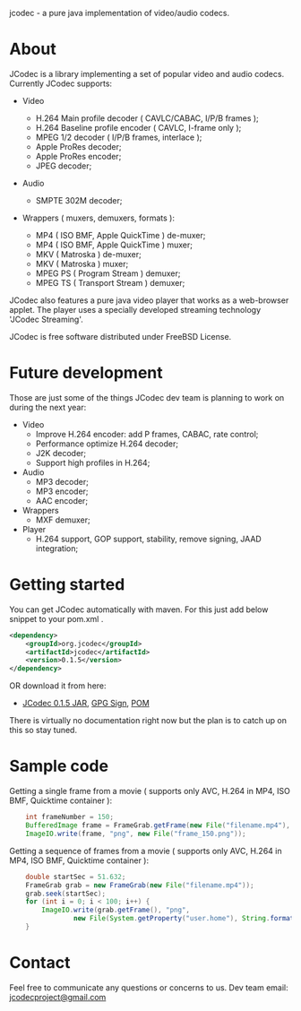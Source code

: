 jcodec - a pure java implementation of video/audio codecs.

# About 

JCodec is a library implementing a set of popular video and audio codecs. Currently JCodec supports:

* Video
    * H.264 Main profile decoder ( CAVLC/CABAC, I/P/B frames );
    * H.264 Baseline profile encoder ( CAVLC, I-frame only );
    * MPEG 1/2 decoder ( I/P/B frames, interlace );
    * Apple ProRes decoder;
    * Apple ProRes encoder;
    * JPEG decoder;

* Audio
    * SMPTE 302M decoder;

* Wrappers ( muxers, demuxers, formats ):
    * MP4 ( ISO BMF, Apple QuickTime ) de-muxer;
    * MP4 ( ISO BMF, Apple QuickTime ) muxer;
    * MKV ( Matroska ) de-muxer;
    * MKV ( Matroska ) muxer;
    * MPEG PS ( Program Stream ) demuxer;
    * MPEG TS ( Transport Stream ) demuxer;

JCodec also features a pure java video player that works as a web-browser applet. The player uses a specially developed streaming technology 'JCodec Streaming'.

JCodec is free software distributed under FreeBSD License.

# Future development

 Those are just some of the things JCodec dev team is planning to work on during the next year:

* Video
    * Improve H.264 encoder: add P frames, CABAC, rate control;
    * Performance optimize H.264 decoder;
    * J2K decoder;
    * Support high profiles in H.264;
* Audio
    * MP3 decoder;
    * MP3 encoder;
    * AAC encoder;
* Wrappers
    * MXF demuxer;
* Player
    * H.264 support, GOP support, stability, remove signing, JAAD integration;

# Getting started

You can get JCodec automatically with maven. For this just add below snippet to your pom.xml .

```xml
<dependency>
    <groupId>org.jcodec</groupId>
    <artifactId>jcodec</artifactId>
    <version>0.1.5</version>
</dependency>
```
OR download it from here:
* [JCodec 0.1.5 JAR](http://jcodec.org/downloads/jcodec-0.1.5.jar), [GPG Sign](http://jcodec.org/downloads/jcodec-0.1.5.jar.asc), [POM](http://jcodec.org/downloads/jcodec-0.1.5.pom)

There is virtually no documentation right now but the plan is to catch up on this so stay tuned.

# Sample code

Getting a single frame from a movie ( supports only AVC, H.264 in MP4, ISO BMF, Quicktime container ):
```java
    int frameNumber = 150;
	BufferedImage frame = FrameGrab.getFrame(new File("filename.mp4"), frameNumber);
    ImageIO.write(frame, "png", new File("frame_150.png"));
```

Getting a sequence of frames from a movie ( supports only AVC, H.264 in MP4, ISO BMF, Quicktime container ):
```java
    double startSec = 51.632;
	FrameGrab grab = new FrameGrab(new File("filename.mp4"));
	grab.seek(startSec);
    for (int i = 0; i < 100; i++) {
        ImageIO.write(grab.getFrame(), "png",
                new File(System.getProperty("user.home"), String.format("Desktop/frame_%08d.png", i)));
    }
```

# Contact

Feel free to communicate any questions or concerns to us. Dev team email: jcodecproject@gmail.com
